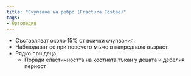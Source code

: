 ```yaml
---
title: "Счупване на ребро (Fractura Costae)"
tags:
- Ортопедия
---
```


- Съставляват около 15% от всички счупвания.
- Наблюдават се при повечето мъже в напреднала възраст.
- Рядко при деца
	- Поради еластичността на костната тъкан у децата и дебелия периост

